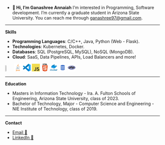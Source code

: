 - **👋 Hi, I’m Ganashree Annaiah**
I’m interested in Programming, Software development. 
I’m currently a graduate student in Arizona State University.
You can reach me through ganashree97@gmail.com.
------
**Skills**

- **Programming Languages**: C/C++, Java, Python (Web - Flask).
- **Technologies**: Kubernetes, Docker.
- **Databases**: SQL (PostgreSQL, MySQL), NoSQL (MongoDB).
- **Cloud**: SaaS, Data Pipelines, APIs, Load Balancers and more!

<img src="https://user-images.githubusercontent.com/72753910/170894182-7a77cf93-cad1-4e36-aff9-11d689e00a7c.png" width=5% height=5%> <img src="https://raw.githubusercontent.com/github/explore/80688e429a7d4ef2fca1e82350fe8e3517d3494d/topics/java/java.png" width=5% height=5%> <img src="https://raw.githubusercontent.com/github/explore/80688e429a7d4ef2fca1e82350fe8e3517d3494d/topics/visual-studio-code/visual-studio-code.png" width=5% height=5%>
<img src="https://raw.githubusercontent.com/github/explore/80688e429a7d4ef2fca1e82350fe8e3517d3494d/topics/javascript/javascript.png" width=5% height=5%>
<img src="https://raw.githubusercontent.com/github/explore/80688e429a7d4ef2fca1e82350fe8e3517d3494d/topics/html/html.png" width=5% height=5%>
<img src="https://raw.githubusercontent.com/github/explore/80688e429a7d4ef2fca1e82350fe8e3517d3494d/topics/docker/docker.png" width=5% height=5%>
<img src="https://raw.githubusercontent.com/github/explore/80688e429a7d4ef2fca1e82350fe8e3517d3494d/topics/sql/sql.png" width=5% height=5%>
<img src="https://raw.githubusercontent.com/github/explore/80688e429a7d4ef2fca1e82350fe8e3517d3494d/topics/php/php.png" width=5% height=5%>

------
**Education**
- Masters in Information Technology - Ira. A. Fulton Schools of Engineering, Arizona State University, class of 2023.
- Bachelor of Technology, Major - Computer Science and Engineering - NIE Institute of Technology, class of 2019.
------
**Contact**
- [Email 📧](ganashree97@gmail.com)
- [LinkedIn 🍵](https://www.linkedin.com/in/ganashree-annaiah/)

<!---
ganashree97/ganashree97 is a ✨ special ✨ repository because its `README.md` (this file) appears on your GitHub profile.
You can click the Preview link to take a look at your changes.
--->
